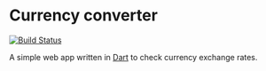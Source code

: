 # Currency converter

[![Build Status](https://travis-ci.org/ckjeldgaard/currency_converter.svg?branch=master)](https://travis-ci.org/ckjeldgaard/currency_converter)

A simple web app written in [Dart](https://www.dartlang.org/) to check currency exchange rates.